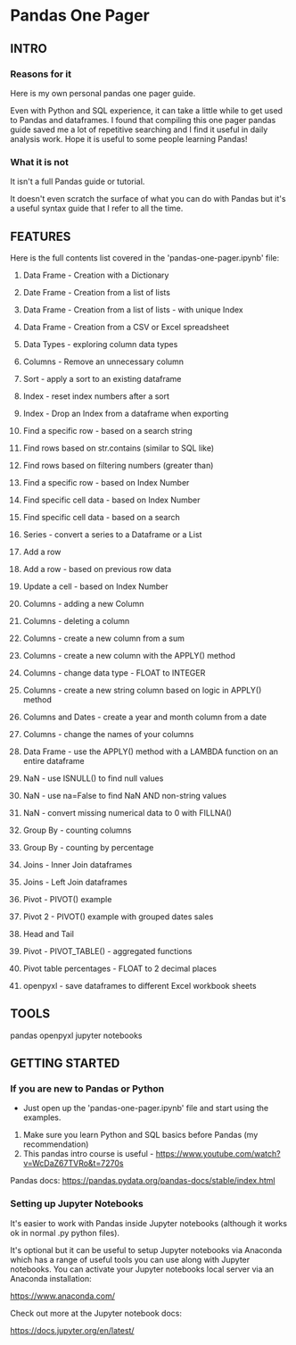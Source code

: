 # Pandas One Pager

## INTRO

### Reasons for it

Here is my own personal pandas one pager guide.

Even with Python and SQL experience, it can take a little while to get used to Pandas and dataframes.  I found that compiling this one pager pandas guide saved me a lot of repetitive searching and I find it useful in daily analysis work. Hope it is useful to some people learning Pandas!

### What it is not

It isn't a full Pandas guide or tutorial.

It doesn't even scratch the surface of what you can do with Pandas but it's a useful syntax guide that I refer to all the time.

## FEATURES
Here is the full contents list covered in the 'pandas-one-pager.ipynb' file:

1. Data Frame - Creation with a Dictionary

2. Date Frame - Creation from a list of lists

3. Data Frame - Creation from a list of lists - with unique Index

4. Data Frame - Creation from a CSV or Excel spreadsheet

5. Data Types - exploring column data types

6. Columns - Remove an unnecessary column

7. Sort - apply a sort to an existing dataframe

8. Index - reset index numbers after a sort

9. Index - Drop an Index from a dataframe when exporting

10. Find a specific row - based on a search string

11. Find rows based on str.contains (similar to SQL like)

12. Find rows based on filtering numbers (greater than)

13. Find a specific row - based on Index Number

14. Find specific cell data - based on Index Number

15. Find specific cell data - based on a search

16. Series - convert a series to a Dataframe or a List

17. Add a row

18. Add a row - based on previous row data

19. Update a cell - based on Index Number

20. Columns - adding a new Column

21. Columns - deleting a column

22. Columns - create a new column from a sum

23. Columns - create a new column with the APPLY() method

24. Columns - change data type - FLOAT to INTEGER

25. Columns - create a new string column based on logic in APPLY() method

26. Columns and Dates - create a year and month column from a date

27. Columns - change the names of your columns

28. Data Frame - use the APPLY() method with a LAMBDA function on an entire dataframe

29. NaN - use ISNULL() to find null values

30. NaN - use na=False to find NaN AND non-string values

31. NaN - convert missing numerical data to 0 with FILLNA()

32. Group By - counting columns

33. Group By - counting by percentage

34. Joins - Inner Join dataframes

35. Joins - Left Join  dataframes

36. Pivot - PIVOT() example

37. Pivot 2 - PIVOT() example with grouped dates sales

38. Head and Tail

39. Pivot - PIVOT_TABLE() - aggregated functions

40. Pivot table percentages - FLOAT to 2 decimal places

41. openpyxl - save dataframes to different Excel workbook sheets

## TOOLS
pandas
openpyxl
jupyter notebooks

## GETTING STARTED

### If you are new to Pandas or Python

- Just open up the 'pandas-one-pager.ipynb' file and start using the examples.

1. Make sure you learn Python and SQL basics before Pandas (my recommendation)
2. This pandas intro course is useful - https://www.youtube.com/watch?v=WcDaZ67TVRo&t=7270s

Pandas docs:
https://pandas.pydata.org/pandas-docs/stable/index.html

### Setting up Jupyter Notebooks

It's easier to work with Pandas inside Jupyter notebooks (although it works ok in normal .py python files). 

It's optional but it can be useful to setup Jupyter notebooks via Anaconda which has a range of useful tools you can use along with Jupyter notebooks.  You can activate your Jupyter notebooks local server via an Anaconda installation:

https://www.anaconda.com/

Check out more at the Jupyter notebook docs:

https://docs.jupyter.org/en/latest/ 
